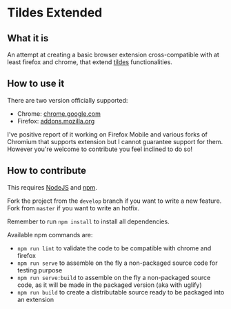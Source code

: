 # Tildes Extended

## What it is

An attempt at creating a basic browser extension cross-compatible with at least firefox and chrome, that extend [tildes](https://tildes.net) functionalities.

## How to use it

There are two version officially supported:

- Chrome: [chrome.google.com](https://chrome.google.com/webstore/detail/tildes-extended/dinimcigfnjcblajimodbacmbknmicgl)
- Firefox: [addons.mozilla.org](https://addons.mozilla.org/en-GB/firefox/addon/tildes-extended/)

I've positive report of it working on Firefox Mobile and various forks of Chromium that supports extension but I cannot guarantee support for them. However you're welcome to contribute you feel inclined to do so!

## How to contribute

This requires [NodeJS](https://nodejs.org/en/) and [npm](http://npmjs.com/).

Fork the project from the `develop` branch if you want to write a new feature.  
Fork from `master` if you want to write an hotfix.

Remember to run `npm install` to install all dependencies.

Available npm commands are:

* `npm run lint` to validate the code to be compatible with chrome and firefox
* `npm run serve` to assemble on the fly a non-packaged source code for testing purpose
* `npm run serve:build` to assemble on the fly a non-packaged source code, as it will be made in the packaged version (aka with uglify)
* `npm run build` to create a distributable source ready to be packaged into an extension
